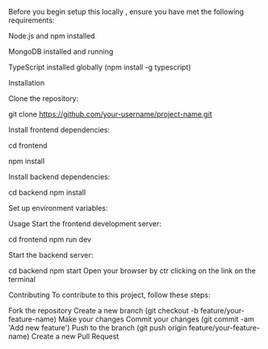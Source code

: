 
Before you begin setup this locally , ensure you have met the following requirements:

Node.js and npm installed

MongoDB installed and running

TypeScript installed globally (npm install -g typescript)

Installation

Clone the repository:


git clone https://github.com/your-username/project-name.git

Install frontend dependencies:

cd frontend

npm install

Install backend dependencies:


cd backend
npm install

Set up environment variables:

Usage
Start the frontend development server:

cd frontend
npm run dev

Start the backend server:

cd backend
npm start
Open your browser by ctr clicking on the link on the terminal

Contributing
To contribute to this project, follow these steps:

Fork the repository
Create a new branch (git checkout -b feature/your-feature-name)
Make your changes
Commit your changes (git commit -am 'Add new feature')
Push to the branch (git push origin feature/your-feature-name)
Create a new Pull Request
